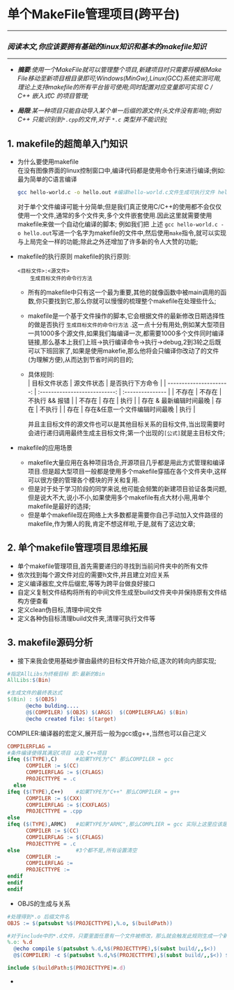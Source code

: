 # 单个MakeFile管理项目(跨平台)

-----------
### ***阅读本文,你应该要拥有基础的linux知识和基本的makefile知识***
-----------
  - ***摘要**:使用一个MakeFile就可以管理整个项目,新建项目时只需要将模板Make File移动至新项目根目录即可;Windows(MinGw),Linux(GCC)系统实测可用,理论上支持makefile的所有平台皆可使用;同时配置对应变量即可实现 C / C++ 嵌入式C 的项目管理;*
    
  - ***局限**:某一种项目只能自动导入某个单一后缀的源文件(头文件没有影响);例如C++ 只能识别到`*.cpp`的文件,对于 `*.c` 类型并不能识别;*  
 
## 1. makefile的超简单入门知识  

  * 为什么要使用makefile  
    在没有图像界面的linux控制窗口中,编译代码都是使用命令行来进行编译;例如:最为简单的C语言编译
    ```bash
    gcc hello-world.c -o hello.out #编译hello-world.c文件生成可执行文件 hello.out
    ```
    对于单个文件编译可能十分简单;但是我们真正使用C/C++的使用都不会仅仅使用一个文件,通常的多个文件夹,多个文件嵌套使用.因此这里就需要使用makefile来做一个自动化编译的脚本;
    例如我们把 上述 ``` gcc hello-world.c -o hello.out ```写进一个名字为makefile的文件中,然后使用`make`指令,就可以实现与上局完全一样的功能;除此之外还增加了许多新的令人大赞的功能;

  * makefile的执行原则
    makefile的执行原则:
    ```
    <目标文件>:<源文件>
        生成目标文件的命令行方法
    ```
    - 所有的makefile中只有这一个最为重要,其他的就像函数中被main调用的函数,你只要找到它,那么你就可以慢慢的梳理整个makefile在处理些什么;  
    - makefile是一个基于文件操作的脚本,它会根据文件的最新修改日期选择性的做是否执行 `生成目标文件的命令行方法` .这一点十分有用处,例如某大型项目一共1000多个源文件,如果我们每编译一次,都需要1000多个文件同时编译链接,那么基本上我们上班->执行编译命令->执行->debug,2到3轮之后既可以下班回家了,如果是使用makefie,那么他将会只编译你改动了的文件(为理解方便),从而达到节省时间的目的;  
    - 具体规则:  
      |            目标文件状态 |          源文件状态           | 是否执行下方命令 |
      | ----------------------: | :---------------------------: | :--------------- |
      |                  不存在 |            不存在             | 不执行 && 报错   |
      |                  不存在 |             存在              | 执行             |
      | 存在 & 最新编辑时间最晚 |             存在              | 不执行           |
      |                    存在 | 存在&任意一个文件编辑时间最晚 | 执行             |

      并且主目标文件的源文件也可以是其他目标关系的目标文件,当出现需要时会进行递归调用最终生成主目标文件;第一个出现的`[公式]`就是主目标文件;
     
  * makefile的应用场景  
    - makefile大量应用在各种项目场合,开源项目几乎都是用此方式管理和编译项目.但是超大型项目一般都是使用多个makefile穿插在各个文件夹中,这样可以很方便的管理各个模块的开关和复用.  
    - 但是对于处于学习阶段的同学来说,他可能会频繁的新建项目验证各类问题,但是说大不大,说小不小,如果使用多个makefile有点大材小用,用单个makefile是最好的选择;  
    - 但是单个makefile现在网络上大多数都是需要你自己手动加入文件路径的makefile,作为懒人的我,肯定不想这样啦,于是,就有了这边文章;
   
## 2. 单个makefile管理项目思维拓展  
  - 单个makefile管理项目,首先需要递归的寻找到当前问件夹中的所有文件
  - 依次找到每个源文件对应的需要h文件,并且建立对应关系
  - 定义编译器宏,文件后缀宏,等等为跨平台做良好接口
  - 自定义复制文件结构将所有的中间文件生成至build文件夹中并保持原有文件结构方便查看
  - 定义clean伪目标,清理中间文件
  - 定义各种伪目标清理build文件夹,清理可执行文件等

## 3. makefile源码分析  
 - 接下来我会使用基础步骤由最终的目标文件开始介绍,逐次的转向内部实现;
  ```makefile
  #指定AllLibs为终极目标 即:最新的Bin 
  AllLibs:$(Bin)
  
  #生成文件的最终表达式
  $(Bin) : $(OBJS)  
		@echo bulding....
		@$(COMPILER) $(OBJS) $(ARGS)  $(COMPILERFLAG) $(Bin)
		@echo created file: $(target)
  ```
  COMPILER:编译器的宏定义,展开后一般为gcc或g++,当然也可以自己定义
  ```makefile
  COMPILERFLAG = 
  #条件编译使得其满足C项目 以及 C++项目
  ifeq ($(TYPE),C)		#如果TYPE为"C" 那么COMPILER = gcc
		COMPILER := $(CC)
		COMPILERFLAG := $(CFLAGS)
		PROJECTTYPE = .c
	else
  ifeq ($(TYPE),C++)	#如果TYPE为"C++" 那么COMPILER = g++
		COMPILER := $(CXX)
		COMPILERFLAG := $(CXXFLAGS)
		PROJECTTYPE = .cpp
  else
  ifeq ($(TYPE),ARMC)	#如果TYPE为"ARMC",那么COMPLIER = gcc 实际上这里应该是arm-gcc交叉编译链的gcc
		COMPILER := $(CC)
		COMPILERFLAG := $(CFLAGS)
		PROJECTTYPE = .c
  else					#3个都不是,所有设置清空
		COMPILER :=
		COMPILERFLAG := 
		PROJECTTYPE := 
  endif
  endif
  endif
  ```
  - OBJS的生成与关系
  ```makefile
  #处理得到*.o 后缀文件名
  OBJS := $(patsubst %$(PROJECTTYPE),%.o, $(buildPath))  
  
  #对于include中的*.d文件，只要里面任意有一个文件被修改，那么就会触发此规则生成一个新的  *.o文件
  %.o: %.d
  	@echo compile $(patsubst %.d,%$(PROJECTTYPE),$(subst build/,,$<)) 
  	@$(COMPILER) -c $(patsubst %.d,%$(PROJECTTYPE),$(subst build/,,$<)) $  (DEBUG) $(DEF) $(INCLUDE_PATH) $(ARGS) $(COMPILERFLAG) $@ 
  
  include $(buildPath:$(PROJECTTYPE)=.d)

  ```
  - 